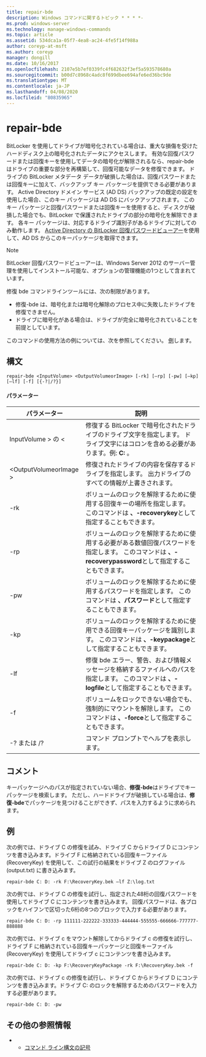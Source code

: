 ```yaml
---
title: repair-bde
description: Windows コマンドに関するトピック * * * *-
ms.prod: windows-server
ms.technology: manage-windows-commands
ms.topic: article
ms.assetid: 534dca1a-05f7-4ea8-ac24-4fe5f14f988a
author: coreyp-at-msft
ms.author: coreyp
manager: dongill
ms.date: 10/16/2017
ms.openlocfilehash: 2107e5b7ef0339fc4f682632f3ef5a593578680a
ms.sourcegitcommit: b00d7c8968c4adc8f699dbee694afe6ed36bc9de
ms.translationtype: MT
ms.contentlocale: ja-JP
ms.lasthandoff: 04/08/2020
ms.locfileid: "80835965"
---
```

# <a name="repair-bde"></a>repair-bde



BitLocker を使用してドライブが暗号化されている場合は、重大な損傷を受けたハードディスク上の暗号化されたデータにアクセスします。 有効な回復パスワードまたは回復キーを使用してデータの暗号化が解除されるなら、repair-bde はドライブの重要な部分を再構築して、回復可能なデータを修復できます。 ドライブの BitLocker メタデータ データが破損した場合は、回復パスワードまたは回復キーに加えて、バックアップ キー パッケージを提供できる必要があります。 Active Directory ドメイン サービス (AD DS) バックアップの既定の設定を使用した場合、このキー パッケージは AD DS にバックアップされます。 このキー パッケージと回復パスワードまたは回復キーを使用すると、ディスクが破損した場合でも、BitLocker で保護されたドライブの部分の暗号化を解除できます。 各キー パッケージは、対応するドライブ識別子があるドライブに対してのみ動作します。 [Active Directory の BitLocker 回復パスワードビューアー](https://technet.microsoft.com/library/dd875531(v=ws.10).aspx)を使用して、AD DS からこのキーパッケージを取得できます。

> [!NOTE]
> BitLocker 回復パスワードビューアーは、Windows Server 2012 のサーバー管理を使用してインストール可能な、オプションの管理機能の1つとして含まれています。

修復 bde コマンドラインツールには、次の制限があります。
-   修復-bde は、暗号化または暗号化解除のプロセス中に失敗したドライブを修復できません。
-   ドライブに暗号化がある場合は、ドライブが完全に暗号化されていることを前提としています。

このコマンドの使用方法の例については、次を参照してください。 [例](#BKMK_Examples)します。

## <a name="syntax"></a>構文

```
repair-bde <InputVolume> <OutputVolumeorImage> [-rk] [–rp] [-pw] [–kp] [–lf] [-f] [{-?|/?}]
```

#### <a name="parameters"></a>パラメーター

|パラメーター|説明|
|---------|-----------|
|InputVolume > の \<|修復する BitLocker で暗号化されたドライブのドライブ文字を指定します。 ドライブ文字にはコロンを含める必要があります。例: **C:** 。|
|\<OutputVolumeorImage >|修復されたドライブの内容を保存するドライブを指定します。 出力ドライブのすべての情報が上書きされます。|
|-rk|ボリュームのロックを解除するために使用する回復キーの場所を指定します。 このコマンドは **、-recoverykey**として指定することもできます。|
|-rp|ボリュームのロックを解除するために使用する必要がある数値回復パスワードを指定します。 このコマンドは **、-recoverypassword**として指定することもできます。|
|-pw|ボリュームのロックを解除するために使用するパスワードを指定します。 このコマンドは **、パスワード**として指定することもできます。|
|-kp|ボリュームのロックを解除するために使用できる回復キーパッケージを識別します。 このコマンドは **、-keypackage**として指定することもできます。|
|-lf|修復 bde エラー、警告、および情報メッセージを格納するファイルへのパスを指定します。 このコマンドは **、-logfile**として指定することもできます。|
|-f|ボリュームをロックできない場合でも、強制的にマウントを解除します。 このコマンドは **、-force**として指定することもできます。|
|-? または /?|コマンド プロンプトでヘルプを表示します。|

## <a name="remarks"></a>コメント

キーパッケージへのパスが指定されていない場合、**修復-bde**はドライブでキーパッケージを検索します。 ただし、ハードドライブが破損している場合は、**修復-bde**でパッケージを見つけることができず、パスを入力するように求められます。

## <a name="examples"></a><a name=BKMK_Examples></a>例

次の例では、ドライブ C の修復を試み、ドライブ C からドライブ D にコンテンツを書き込みます。ドライブ F に格納されている回復キーファイル (RecoveryKey) を使用して、この試行の結果をドライブ Z のログファイル (output.txt) に書き込みます。
```
repair-bde C: D: -rk F:\RecoveryKey.bek –lf Z:\log.txt
```
次の例では、ドライブ C の修復を試行し、指定された48桁の回復パスワードを使用してドライブ C にコンテンツを書き込みます。 回復パスワードは、各ブロックをハイフンで区切った6桁の8つのブロックで入力する必要があります。
```
repair-bde C: D: -rp 111111-222222-333333-444444-555555-666666-777777-888888
```
次の例では、ドライブ c をマウント解除してからドライブ c の修復を試行し、ドライブ F に格納されている回復キーパッケージと回復キーファイル (RecoveryKey) を使用してドライブ c にコンテンツを書き込みます。
```
repair-bde C: D: -kp F:\RecoveryKeyPackage -rk F:\RecoveryKey.bek -f
```
次の例では、ドライブ c の修復を試行し、ドライブ C からドライブ D にコンテンツを書き込みます。ドライブ C: のロックを解除するためのパスワードを入力する必要があります。
```
repair-bde C: D: -pw
```

## <a name="additional-references"></a>その他の参照情報

-   - [コマンド ライン構文の記号](command-line-syntax-key.md)